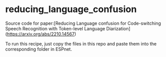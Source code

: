 # reducing_language_confusion

Source code for paper:[Reducing Language confusion for Code-switching Speech Recognition with Token-level Language Diarization] (https://arxiv.org/abs/2210.14567)

To run this recipe, just copy the files in this repo and paste them into the corresponding folder in ESPnet.

